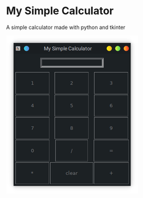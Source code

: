 # My Simple Calculator
A simple calculator made with python and tkinter 

![Screenshot](Screenshot.png)
